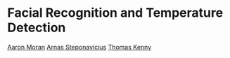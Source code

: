 # Facial Recognition and Temperature Detection
[Aaron Moran](https://github.com/Moran98)
[Arnas Steponavicius](https://github.com/ArnasSteponavicius00)
[Thomas Kenny](https://github.com/KennyThomas)

